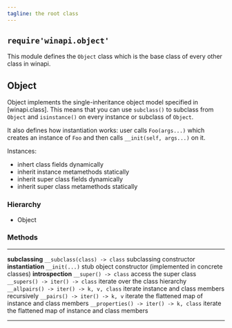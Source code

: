 ```yaml
---
tagline: the root class
---
```


## `require'winapi.object'`

This module defines the `Object` class which is the base class of
every other class in winapi.

## Object

Object implements the single-inheritance object model specified in
[winapi.class]. This means that you can use `subclass()` to subclass
from `Object` and `isinstance()` on every instance or subclass of `Object`.

It also defines how instantiation works: user calls `Foo(args...)` which
creates an instance of `Foo` and then calls `__init(self, args...)` on it.

Instances:

  * inhert class fields dynamically
  * inherit instance metamethods statically
  * inherit super class fields dynamically
  * inherit super class metamethods statically

### Hierarchy

* Object

### Methods

----------------------------------------- ----------------------------------------------------------
__subclassing__
`__subclass(class) -> class`					subclassing constructor
__instantiation__
`__init(...)`										stub object constructor (implemented in concrete classes)
__introspection__
`__super() -> class`								access the super class
`__supers() -> iter() -> class`				iterate over the class hierarchy
`__allpairs() -> iter() -> k, v, class`	iterate instance and class members recursively
`__pairs() -> iter() -> k, v`					iterate the flattened map of instance and class members
`__properties() -> iter() -> k, class`		iterate the flattened map of instance and class members
----------------------------------------- ----------------------------------------------------------
